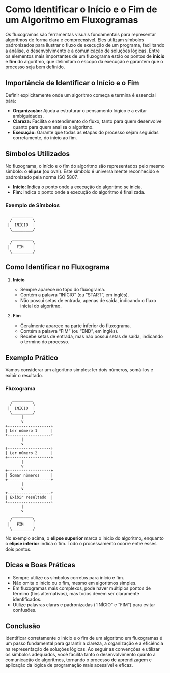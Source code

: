 # Como Identificar o Início e o Fim de um Algoritmo em Fluxogramas

Os fluxogramas são ferramentas visuais fundamentais para representar algoritmos de forma clara e compreensível. Eles utilizam símbolos padronizados para ilustrar o fluxo de execução de um programa, facilitando a análise, o desenvolvimento e a comunicação de soluções lógicas. Entre os elementos mais importantes de um fluxograma estão os pontos de **início** e **fim** do algoritmo, que delimitam o escopo da execução e garantem que o processo seja bem definido.

## Importância de Identificar o Início e o Fim

Definir explicitamente onde um algoritmo começa e termina é essencial para:

- **Organização:** Ajuda a estruturar o pensamento lógico e a evitar ambiguidades.
- **Clareza:** Facilita o entendimento do fluxo, tanto para quem desenvolve quanto para quem analisa o algoritmo.
- **Execução:** Garante que todas as etapas do processo sejam seguidas corretamente, do início ao fim.

## Símbolos Utilizados

No fluxograma, o início e o fim do algoritmo são representados pelo mesmo símbolo: o **elipse** (ou oval). Este símbolo é universalmente reconhecido e padronizado pela norma ISO 5807.

- **Início:** Indica o ponto onde a execução do algoritmo se inicia.
- **Fim:** Indica o ponto onde a execução do algoritmo é finalizada.

### Exemplo de Símbolos

```plaintext
   _________
  /         \
 |  INÍCIO  |
  \_________/

   _________
  /         \
 |   FIM    |
  \_________/
```

## Como Identificar no Fluxograma

1. **Início**
   - Sempre aparece no topo do fluxograma.
   - Contém a palavra “INÍCIO” (ou “START”, em inglês).
   - Não possui setas de entrada, apenas de saída, indicando o fluxo inicial do algoritmo.

2. **Fim**
   - Geralmente aparece na parte inferior do fluxograma.
   - Contém a palavra “FIM” (ou “END”, em inglês).
   - Recebe setas de entrada, mas não possui setas de saída, indicando o término do processo.

## Exemplo Prático

Vamos considerar um algoritmo simples: ler dois números, somá-los e exibir o resultado.

### Fluxograma

```plaintext
   _________
  /         \
 |  INÍCIO  |
  \_________/
       |
       v
+-------------------+
| Ler número 1      |
+-------------------+
       |
       v
+-------------------+
| Ler número 2      |
+-------------------+
       |
       v
+-------------------+
| Somar números     |
+-------------------+
       |
       v
+-------------------+
| Exibir resultado  |
+-------------------+
       |
       v
   _________
  /         \
 |   FIM    |
  \_________/
```

No exemplo acima, o **elipse superior** marca o início do algoritmo, enquanto o **elipse inferior** indica o fim. Todo o processamento ocorre entre esses dois pontos.

## Dicas e Boas Práticas

- Sempre utilize os símbolos corretos para início e fim.
- Não omita o início ou o fim, mesmo em algoritmos simples.
- Em fluxogramas mais complexos, pode haver múltiplos pontos de término (fins alternativos), mas todos devem ser claramente identificados.
- Utilize palavras claras e padronizadas (“INÍCIO” e “FIM”) para evitar confusões.

## Conclusão

Identificar corretamente o início e o fim de um algoritmo em fluxogramas é um passo fundamental para garantir a clareza, a organização e a eficiência na representação de soluções lógicas. Ao seguir as convenções e utilizar os símbolos adequados, você facilita tanto o desenvolvimento quanto a comunicação de algoritmos, tornando o processo de aprendizagem e aplicação da lógica de programação mais acessível e eficaz.